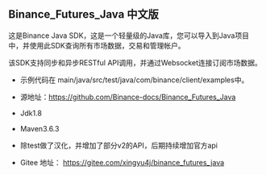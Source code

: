## Binance_Futures_Java 中文版
这是Binance Java SDK，这是一个轻量级的Java库，您可以导入到Java项目中，并使用此SDK查询所有市场数据，交易和管理帐户。

该SDK支持同步和异步RESTful API调用，并通过Websocket连接订阅市场数据。
* 示例代码在 main/java/src/test/java/com/binance/client/examples中。
* 源地址：https://github.com/Binance-docs/Binance_Futures_Java
* Jdk1.8
* Maven3.6.3

* 除test做了汉化，并增加了部分v2的API，后期持续增加官方api

* Gitee 地址： https://gitee.com/xingyu4j/binance_futures_java
